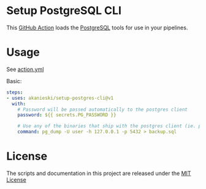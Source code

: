 # Setup PostgreSQL CLI 

This [GitHub Action](https://github.com/features/actions) loads the [PostgreSQL](https://www.postgresql.org/about/) tools for use in your pipelines.

# Usage

See [action.yml](action.yml)

Basic:
```yaml
steps:
- uses: akanieski/setup-postgres-cli@v1
  with:
    # Password will be passed automatically to the postgres client
    password: ${{ secrets.PG_PASSWORD }}

    # Use any of the binaries that ship with the postgres client (ie. pg_dump, psql, vacuumdb, reindexdb, etc)
    command: pg_dump -U user -h 127.0.0.1 -p 5432 > backup.sql
```

# License

The scripts and documentation in this project are released under the [MIT License](LICENSE)
